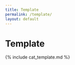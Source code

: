 ```yaml
---
title: Template
permalink: /template/
layout: default
---
```


# Template

{% include cat_template.md %}
